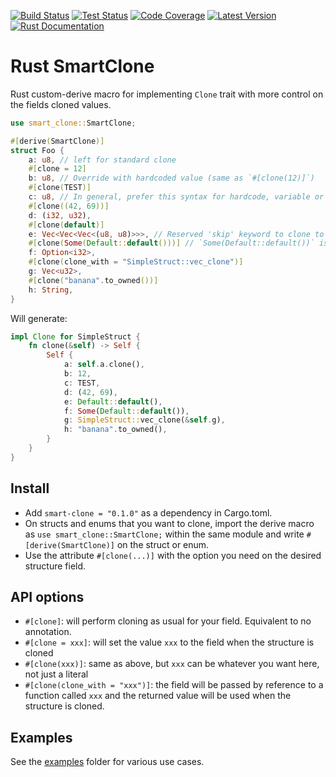 [![Build Status](https://github.com/dclause/rust-smart-clone/workflows/Build/badge.svg)](https://github.com/dclause/rust-smart-clone/actions/workflows/build.yml)
[![Test Status](https://github.com/dclause/rust-smart-clone/workflows/Test/badge.svg)](https://github.com/dclause/rust-smart-clone/actions/workflows/test.yml)
[![Code Coverage](https://codecov.io/gh/dclause/rust-smart-clone/graph/badge.svg?token=BKN5I1G5CU)](https://codecov.io/gh/dclause/rust-smart-clone)
[![Latest Version](https://img.shields.io/crates/v/smart-clone.svg)](https://crates.io/crates/smart-clone)
[![Rust Documentation](https://img.shields.io/badge/api-rustdoc-blue.svg)](https://docs.rs/smart-clone)

# Rust SmartClone

Rust custom-derive macro for implementing `Clone` trait with more control on the fields cloned values.

```rust
use smart_clone::SmartClone;

#[derive(SmartClone)]
struct Foo {
    a: u8, // left for standard clone
    #[clone = 12]
    b: u8, // Override with hardcoded value (same as `#[clone(12)]`)
    #[clone(TEST)]
    c: u8, // In general, prefer this syntax for hardcode, variable or const
    #[clone((42, 69))]
    d: (i32, u32),
    #[clone(default)]
    e: Vec<Vec<Vec<(u8, u8)>>>, // Reserved 'skip' keyword to clone to Default::default() value (g type must implement `Default`)
    #[clone(Some(Default::default()))] // `Some(Default::default())` is not `None` but `Some(0)` !
    f: Option<i32>,
    #[clone(clone_with = "SimpleStruct::vec_clone")]
    g: Vec<u32>,
    #[clone("banana".to_owned())]
    h: String,
}
 ```

Will generate:

```rust
impl Clone for SimpleStruct {
    fn clone(&self) -> Self {
        Self {
            a: self.a.clone(),
            b: 12,
            c: TEST,
            d: (42, 69),
            e: Default::default(),
            f: Some(Default::default()),
            g: SimpleStruct::vec_clone(&self.g),
            h: "banana".to_owned(),
        }
    }
}
```

## Install

- Add `smart-clone = "0.1.0"` as a dependency in Cargo.toml.
- On structs and enums that you want to clone, import the derive macro as `use smart_clone::SmartClone;` within the same
  module and write `#[derive(SmartClone)]` on the struct or enum.
- Use the attribute `#[clone(...)]` with the option you need on the desired structure field.

## API options

- `#[clone]`: will perform cloning as usual for your field. Equivalent to no annotation.
- `#[clone = xxx]`: will set the value `xxx` to the field when the structure is cloned
- `#[clone(xxx)]`: same as above, but `xxx` can be whatever you want here, not just a literal
- `#[clone(clone_with = "xxx")]`: the field will be passed by reference to a function called `xxx` and the
  returned value will be used when the structure is cloned.

## Examples

See the [examples](https://github.com/dclause/rust-smart-clone/blob/develop/examples) folder for various use cases.

